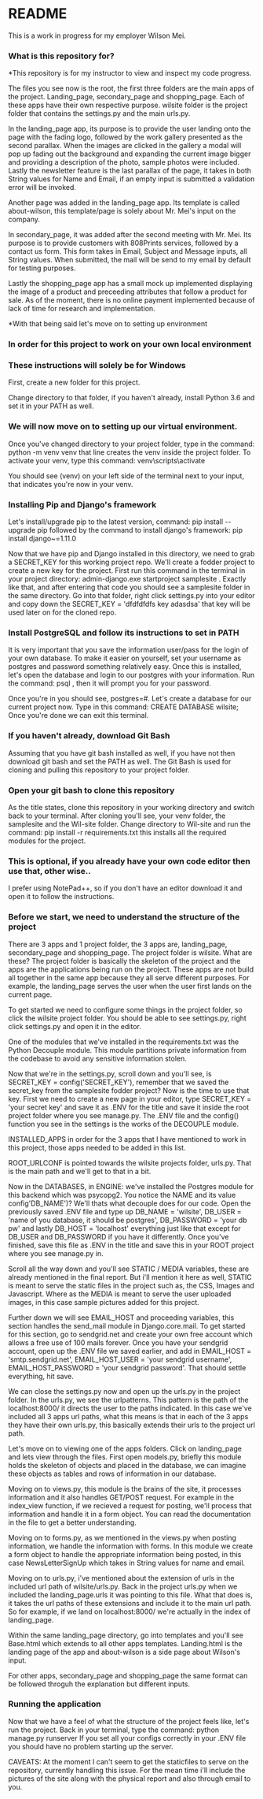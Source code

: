 # README #

This is a work in progress for my employer Wilson Mei.

### What is this repository for? ###

*This repository is for my instructor to view and inspect my code progress.

The files you see now is the root, the first three folders are the main apps of the project. 
Landing_page, secondary_page and shopping_page. Each of these apps have their own respective purpose.
wilsite folder is the project folder that contains the settings.py and the main urls.py.

In the landing_page app, its purpose is to provide the user landing onto the page with the fading logo, 
followed by the work gallery presented as the second parallax. When the images are clicked in the gallery 
a modal will pop up fading out the background and expanding the current image bigger and providing a 
description of the photo, sample photos were included. Lastly the newsletter feature is the last parallax 
of the page, it takes in both String values for Name and Email, if an empty input is submitted a validation 
error will be invoked.

Another page was added in the landing_page app. Its template is called about-wilson, this template/page is solely 
about Mr. Mei's input on the company.

In secondary_page, it was added after the second meeting with Mr. Mei. Its purpose is to provide customers with 
808Prints services, followed by a contact us form. This form takes in Email, Subject and Message inputs, all String 
values. When submitted, the mail will be send to my email by default for testing purposes.

Lastly the shopping_page app has a small mock up implemented displaying the image of a product and preceeding attributes 
that follow a product for sale. As of the moment, there is no online payment implemented because of lack of time for research 
and implementation.

*With that being said let's move on to setting up environment

### In order for this project to work on your own local environment ###
### These instructions will solely be for Windows ###

First, create a new folder for this project.

Change directory to that folder, if you haven't already, install Python 3.6 and set it in your PATH as well.

### We will now move on to setting up our virtual environment.

Once you've changed directory to your project folder, type in the command: python -m venv venv
that line creates the venv inside the project folder. To activate your venv, 
type this command: venv\scripts\activate

You should see (venv) on your left side of the terminal next to your input, that indicates you're now in your venv.

### Installing Pip and Django's framework

Let's install/upgrade pip to the latest version, command: pip install --upgrade pip
followed by the command to install django's framework: pip install django~=1.11.0

Now that we have pip and Django installed in this directory, we need to grab a SECRET_KEY for this working project repo.
We'll create a fodder project to create a new key for the project.
First run this command in the terminal in your project directory: admin-django.exe startproject samplesite .
Exactly like that, and after entering that code you should see a samplesite folder in the same directory. 
Go into that folder, right click settings.py into your editor and copy down the SECRET_KEY = 'dfdfdfdfs key adasdsa'
that key will be used later on for the cloned repo.

### Install PostgreSQL and follow its instructions to set in PATH
It is very important that you save the information user/pass for the login of your own database.
To make it easier on yourself, set your username as postgres and password something relatively easy.
Once this is installed, let's open the database and login to our postgres with your information.
Run the command: psql <postgres> <username>, then it will prompt you for your password.

Once you're in you should see, postgres=#. 
Let's create a database for our current project now.
Type in this command: CREATE DATABASE wilsite;
Once you're done we can exit this terminal.

### If you haven't already, download Git Bash

Assuming that you have git bash installed as well, if you have not then download git bash and set the 
PATH as well. The Git Bash is used for cloning and pulling this repository to your project folder.

### Open your git bash to clone this repository

As the title states, clone this repository in your working directory and switch back to your terminal.
After cloning you'll see, your venv folder, the samplesite and the Wil-site folder. 
Change directory to Wil-site and run the command: pip install -r requirements.txt
this installs all the required modules for the project.

### This is optional, if you already have your own code editor then use that, other wise..
I prefer using NotePad++, so if you don't have an editor download it and open it to follow the instructions.

### Before we start, we need to understand the structure of the project
There are 3 apps and 1 project folder, the 3 apps are, landing_page, secondary_page and shopping_page.
The project folder is wilsite. What are these? The project folder is basically the skeleton of the 
project and the apps are the applications being run on the project. These apps are not build all together 
in the same app because they all serve different purposes. For example, the landing_page serves the user 
when the user first lands on the current page. 

To get started we need to configure some things in the project folder, so click the wilsite project folder.
You should be able to see settings.py, right click settings.py and open it in the editor.

One of the modules that we've installed in the requirements.txt was the Python Decouple module.
This module partitions private information from the codebase to avoid any sensitive information stolen.

Now that we're in the settings.py, scroll down and you'll see, is SECRET_KEY = config('SECRET_KEY'),
remember that we saved the secret_key from the samplesite fodder project? Now is the time to use that key.
First we need to create a new page in your editor, type SECRET_KEY = 'your secret key' and save it as .ENV for the title 
and save it inside the root project folder where you see manage.py. The .ENV file and the config() function you see 
in the settings is the works of the DECOUPLE module.

INSTALLED_APPS in order for the 3 apps that 
I have mentioned to work in this project, those apps needed to be added in this list.

ROOT_URLCONF is pointed towards the wilsite projects folder, urls.py. That is the main path and we'll get to that
in a bit.

Now in the DATABASES, in ENGINE: we've installed the Postgres module for this backend which was psycopg2.
You notice the NAME and its value config'DB_NAME')? We'll thats what decouple does for our code. 
Open the previously saved .ENV file and type up DB_NAME = 'wilsite', DB_USER = 'name of you database, it 
should be postgres', DB_PASSWORD = 'your db pw' and lastly DB_HOST = 'localhost' everything just like that 
except for DB_USER and DB_PASSWORD if you have it differently. 
Once you've finished, save this file as .ENV in the title and save this in your ROOT project where you see manage.py in.

Scroll all the way down and you'll see STATIC / MEDIA variables, these are already mentioned in the final report.
But i'll mention it here as well, STATIC is meant to serve the static files in the project such as, the CSS, Images and 
Javascript. Where as the MEDIA is meant to serve the user uploaded images, in this case sample pictures added for this project.

Further down we will see EMAIL_HOST and proceeding variables, this section handles the send_mail module in Django.core.mail.
To get started for this section, go to sendgrid.net and create your own free account which allows a free use of 100 mails forever.
Once you have your sendgrid account, open up the .ENV file we saved earlier, and add in EMAIL_HOST = 'smtp.sendgrid.net', 
EMAIL_HOST_USER = 'your sendgrid username', EMAIL_HOST_PASSWORD = 'your sendgrid password'. That should settle everything, hit save. 

We can close the settings.py now and open up the urls.py in the project folder.
In the urls.py, we see the urlpatterns. This pattern is the path of the localhost:8000/ it directs the user to the paths indicated.
In this case we've included all 3 apps url paths, what this means is that in each of the 3 apps they have their own urls.py, this 
basically extends their urls to the project url path.

Let's move on to viewing one of the apps folders. Click on landing_page and lets view through the files.
First open models.py, briefly this module holds the skeleton of objects and placed in the database, we can imagine 
these objects as tables and rows of information in our database. 

Moving on to views.py, this module is the brains of the site, it processes information and it also handles GET/POST request.
For example in the index_view function, if we recieved a request for posting, we'll process that information and handle it in a form 
object. You can read the documentation in the file to get a better understanding.

Moving on to forms.py, as we mentioned in the views.py when posting information, we handle the information with forms. In this module 
we create a form object to handle the appropriate information being posted, in this case NewsLetterSignUp which takes in String values for name and email. 

Moving on to urls.py, i've mentioned about the extension of urls in the included url path of wilsite/urls.py. Back in the project urls.py when we included the landing_page.urls it was pointing to this file. What that does is, it takes the url paths of these extensions and include it to the main url path. So for example, if we land on localhost:8000/ we're actually in the index of landing_page. 

Within the same landing_page directory, go into templates and you'll see Base.html which extends to all other apps templates. Landing.html is the landing page of the app and about-wilson is a side page about Wilson's input.

For other apps, secondary_page and shopping_page the same format can be followed throguh the explanation but different inputs.

### Running the application

Now that we have a feel of what the structure of the project feels like, let's run the project. 
Back in your terminal, type the command: python manage.py runserver
If you set all your configs correctly in your .ENV file you should have no problem starting up the server.


CAVEATS: At the moment I can't seem to get the staticfiles to serve on the repository, currently handling this issue.
For the mean time i'll include the pictures of the site along with the physical report and also through email to you.
